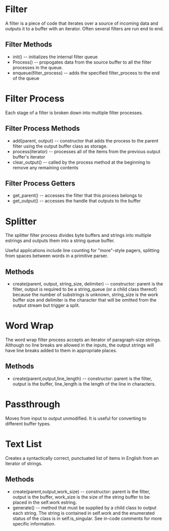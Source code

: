 # Filter
A filter is a piece of code that iterates over a source of incoming data and outputs it to a buffer with an iterator. Often several filters are run end to end.

## Filter Methods
* init() -- initializes the internal filter queue
* Process() -- propogates data from the source buffer to all the filter processes in the queue.
* enqueue(filter_process) -- adds the specified filter_process to the end of the queue

# Filter Process
Each stage of a filter is broken down into multiple filter processes.

## Filter Process Methods
* add(parent, output) -- constructor that adds the process to the parent filter using the output buffer class as storage.
* process(iterator) -- processes all of the items from the previous output buffer's iterator
* clear_output() -- called by the process method at the beginning to remove any remaining contents

## Filter Process Getters
* get_parent() -- accesses the filter that this process belongs to
* get_output() -- accesses the handle that outputs to the buffer

# Splitter
The splitter filter process divides byte buffers and strings into multiple estrings and outputs them into a string queue buffer.

Useful applications include line counting for "more"-style pagers, splitting from spaces between words in a primitive parser.

## Methods
* create(parent, output, string_size, delimiter) -- constructor: parent is the filter, output is required to be a string_queue (or a child class thereof) because the number of substrings is unknown, string_size is the work buffer size and delimiter is the character that will be omitted from the output stream but trigger a split.

# Word Wrap
The word wrap filter process accepts an iterator of paragraph-size strings. Although no line breaks are allowed in the inputs, the output strings will have line breaks added to them in appropriate places.

## Methods
* create(parent,output,line_length) -- constructor: parent is the filter, output is the buffer, line_length is the length of the line in characters.

# Passthrough
Moves from input to output unmodified. It is useful for converting to different buffer types.

# Text List
Creates a syntactically correct, punctuated list of items in English from an iterator of strings.

## Methods
* create(parent,output,work_size) -- constructor: parent is the filter, output is the buffer, work_size is the size of the string buffer to be placed in the self.work estring.
* generate() -- method that must be supplied by a child class to output each string. The string is contained in self.work and the enumerated status of the class is in self.is_singular. See in-code comments for more specific information.
